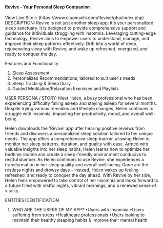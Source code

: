 <h4>Revive - Your Personal Sleep Companion</h4>
View Live Site-> (https://www.oluomachi.com/Revive/php/index.php)
DESCRIPTION:
Revive is not just another sleep app; it's your personalized sleep sanctuary. It is designed to provide comprehensive support and guidance for individuals struggling with insomnia. Leveraging cutting-edge technology, Revive aims to empower users to understand, manage, and improve their sleep patterns effectively. 
Drift into a world of deep, rejuvenating sleep with Revive, and wake up refreshed, energized, and ready to conquer the day.

      
Features and Functionality:
1. Sleep Assessment
2. Personalized Recommendations, tailored to suit user's needs
3. Sleep Tracking & Sleep Diary
4. Guided Meditation/Relaxation Exercises and Playlists


USER PERSONA / STORY:
Meet Helen, a busy professional who has been experiencing difficulty falling asleep and staying asleep for several months. Despite trying various remedies and lifestyle changes, Helen continues to struggle with insomnia, impacting her productivity, mood, and overall well-being.

Helen downloads the 'Revive' app after hearing positive reviews from friends and discovers a personalized sleep solution tailored to her unique needs. 
The app offers a comprehensive sleep tracker, allowing Helen to monitor her sleep patterns, duration, and quality with ease. Armed with valuable insights into her sleep habits, Helen learns how to optimize her bedtime routine and create a sleep-friendly environment conducive to restful slumber.
As Helen continues to use Revive, she experiences a transformation in her sleep quality and overall well-being. Gone are the restless nights and drowsy days – instead, Helen wakes up feeling refreshed, and ready to conquer the day ahead. 
With Revive by her side, Helen feels empowered to take control of her Insomnia and looks forward to a future filled with restful nights, vibrant mornings, and a renewed sense of vitality.



ENTITIES IDENTIFICATION

1. WHO ARE THE USERS OF MY APP?
	•Users with Insomnia
	•Users suffering from stress
	•Healthcare professionals
	•Users looking to maintain their healthy sleeping habits & improve their mental health
